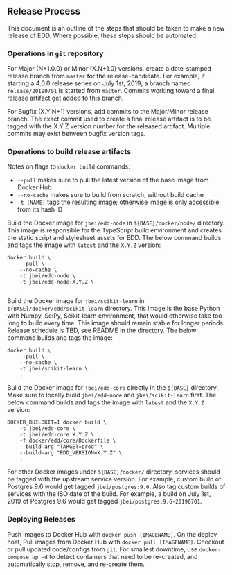 ## Release Process

This document is an outline of the steps that should be taken to make a new release of EDD. Where
possible, these steps should be automated.

### Operations in `git` repository

For Major (N+1.0.0) or Minor (X.N+1.0) versions, create a date-stamped release
branch from `master` for the release-candidate. For example, if starting a
4.0.0 release series on July 1st, 2019; a branch named `release/20190701` is
started from `master`. Commits working toward a final release artifact get
added to this branch.

For Bugfix (X.Y.N+1) versions, add commits to the Major/Minor release branch.
The exact commit used to create a final release artifact is to be tagged with
the X.Y.Z version number for the released artifact. Multiple commits may exist
between bugfix version tags.

### Operations to build release artifacts

Notes on flags to `docker build` commands:

-   `--pull` makes sure to pull the latest version of the base image from
    Docker Hub
-   `--no-cache` makes sure to build from scratch, without build cache
-   `-t [NAME]` tags the resulting image; otherwise image is only accessible
    from its hash ID

Build the Docker image for `jbei/edd-node` in `${BASE}/docker/node/` directory.
This image is responsible for the TypeScript build environment and creates the
static script and stylesheet assets for EDD. The below command builds and tags
the image with `latest` and the `X.Y.Z` version:

    docker build \
        --pull \
        --no-cache \
        -t jbei/edd-node \
        -t jbei/edd-node:X.Y.Z \
        .

Build the Docker image for `jbei/scikit-learn` in
`${BASE}/docker/edd/scikit-learn` directory. This image is the base Python with
Numpy, SciPy, Scikit-learn environment, that would otherwise take too long to
build every time. This image should remain stable for longer periods. Release
schedule is TBD, see README in the directory. The below command builds and tags
the image:

    docker build \
        --pull \
        --no-cache \
        -t jbei/scikit-learn \
        .

Build the Docker image for `jbei/edd-core` directly in the `${BASE}` directory.
Make sure to locally build `jbei/edd-node` and `jbei/scikit-learn` first. The
below command builds and tags the image with `latest` and the `X.Y.Z` version:

    DOCKER_BUILDKIT=1 docker build \
        -t jbei/edd-core \
        -t jbei/edd-core:X.Y.Z \
        -f docker/edd/core/Dockerfile \
        --build-arg "TARGET=prod" \
        --build-arg "EDD_VERSION=X.Y.Z" \
        .

For other Docker images under `${BASE}/docker/` directory, services should be
tagged with the upstream service version. For example, custom build of
Postgres 9.6 would get tagged `jbei/postgres:9.6`. Also tag custom builds of
services with the ISO date of the build. For example, a build on July 1st, 2019
of Postgres 9.6 would get tagged `jbei/postgres:9.6-20190701`.

### Deploying Releases

Push images to Docker Hub with `docker push [IMAGENAME]`. On the deploy host,
Pull images from Docker Hub with `docker pull [IMAGENAME]`. Checkout or pull
updated code/configs from `git`. For smallest downtime, use
`docker-compose up -d` to detect containers that need to be re-created, and
automatically stop, remove, and re-create them.
